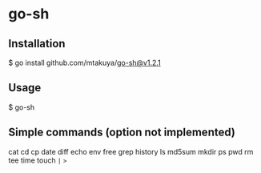 # go-sh
## Installation
$ go install github.com/mtakuya/go-sh@v1.2.1

## Usage
$ go-sh

## Simple commands (option not implemented)
cat
cd
cp
date
diff
echo
env
free
grep
history
ls
md5sum
mkdir
ps
pwd
rm
tee
time
touch
`|`
`>`